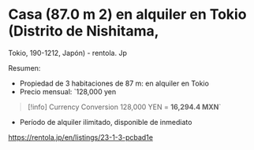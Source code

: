 # Casa (87.0 m 2) en alquiler en Tokio (Distrito de Nishitama,
Tokio, 190-1212, Japón) - rentola. Jp

Resumen:
- Propiedad de 3 habitaciones de 87 m: en alquiler en Tokio
- Precio mensual: `128,000 yen

> [!info] Currency Conversion
> 128,000 YEN = **16,294.4 MXN**`
- Período de alquiler ilimitado, disponible de inmediato

https://rentola.jp/en/listings/23-1-3-pcbad1e
 
